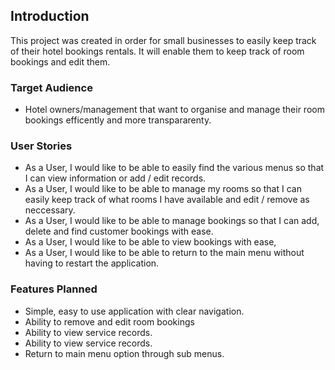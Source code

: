## Introduction

This project was created in order for small businesses to easily keep track of their hotel bookings rentals. It will enable them to keep track of room bookings and edit them.

### Target Audience

* Hotel owners/management that want to organise and manage their room bookings efficently and more transpararenty.

### User Stories

* As a User, I would like to be able to easily find the various menus so that I can view information or add / edit records.
* As a User, I would like to be able to manage my rooms so that I can easily keep track of what rooms I have available and edit / remove as neccessary.
* As a User, I would like to be able to manage bookings so that I can add, delete and find customer bookings with ease.
* As a User, I would like to be able to view bookings with ease,
* As a User, I would like to be able to return to the main menu without having to restart the application.

### Features Planned

* Simple, easy to use application with clear navigation.
* Ability to remove and edit room bookings
* Ability to view service records.
* Ability to view service records.
* Return to main menu option through sub menus.

